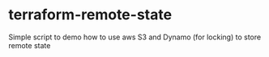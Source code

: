 # terraform-remote-state

Simple script to demo how to use aws S3 and Dynamo (for locking) to store remote state
